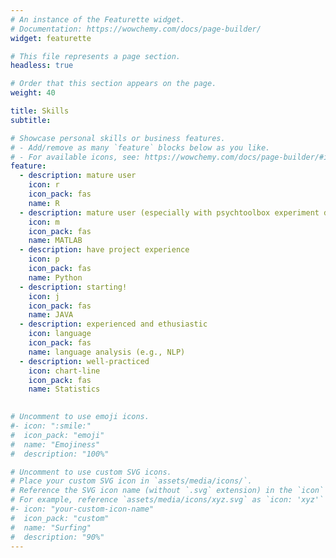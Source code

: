 ```yaml
---
# An instance of the Featurette widget.
# Documentation: https://wowchemy.com/docs/page-builder/
widget: featurette

# This file represents a page section.
headless: true

# Order that this section appears on the page.
weight: 40

title: Skills
subtitle:

# Showcase personal skills or business features.
# - Add/remove as many `feature` blocks below as you like.
# - For available icons, see: https://wowchemy.com/docs/page-builder/#icons
feature:
  - description: mature user
    icon: r
    icon_pack: fas
    name: R
  - description: mature user (especially with psychtoolbox experiment design)
    icon: m
    icon_pack: fas
    name: MATLAB
  - description: have project experience
    icon: p
    icon_pack: fas
    name: Python
  - description: starting!
    icon: j
    icon_pack: fas
    name: JAVA
  - description: experienced and ethusiastic
    icon: language
    icon_pack: fas
    name: language analysis (e.g., NLP)
  - description: well-practiced
    icon: chart-line
    icon_pack: fas
    name: Statistics

    
# Uncomment to use emoji icons.
#- icon: ":smile:"
#  icon_pack: "emoji"
#  name: "Emojiness"
#  description: "100%"

# Uncomment to use custom SVG icons.
# Place your custom SVG icon in `assets/media/icons/`.
# Reference the SVG icon name (without `.svg` extension) in the `icon` field.
# For example, reference `assets/media/icons/xyz.svg` as `icon: 'xyz'`
#- icon: "your-custom-icon-name"
#  icon_pack: "custom"
#  name: "Surfing"
#  description: "90%"
---
```

